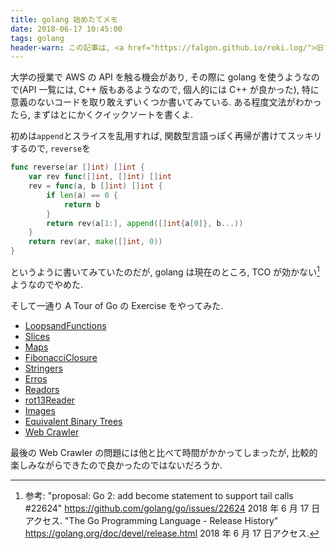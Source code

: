```yaml
---
title: golang 始めたてメモ
date: 2018-06-17 10:45:00
tags: golang
header-warn: この記事は, <a href="https://falgon.github.io/roki.log/">旧ブログ</a>から移植された記事です. よって, その内容として, <a href="https://falgon.github.io/roki.log/">旧ブログ</a>に依存した文脈が含まれている可能性があります. 予めご了承下さい.
---
```


大学の授業で AWS の API を触る機会があり, その際に golang を使うようなので(API 一覧には, C++ 版もあるようなので, 個人的には C++ が良かった), 特に意義のないコードを取り敢えずいくつか書いてみている.
ある程度文法がわかったら, まずはとにかくクイックソートを書くよ.

<script src="https://gist.github.com/falgon/fe1ebde33f0da774e3030bfa4e8eb941.js?file=qsort.go" type="text/javascript"></script>

初めは`append`とスライスを乱用すれば, 関数型言語っぽく再帰が書けてスッキリするので, `reverse`を
```go
func reverse(ar []int) []int {
    var rev func([]int, []int) []int
    rev = func(a, b []int) []int {
        if len(a) == 0 {
            return b
        }
        return rev(a[1:], append([]int{a[0]}, b...))
    }
    return rev(ar, make([]int, 0))
}
```
というように書いてみていたのだが, golang は現在のところ, TCO が効かない[^1]ようなのでやめた. 

そして一通り A Tour of Go の Exercise をやってみた.

<div class="p-3">
<ul class="nav nav-tabs">
  <li class="nav-item active">
    <a href="#tab1" class="nav-link active" data-toggle="tab">LoopsandFunctions</a>
  </li>
  <li class="nav-item">
    <a href="#tab2" class="nav-link" data-toggle="tab">Slices</a>
  </li>
  <li class="nav-item">
    <a href="#tab3" class="nav-link" data-toggle="tab">Maps</a>
  </li>
  <li class="nav-item">
    <a href="#tab4" class="nav-link" data-toggle="tab">FibonacciClosure</a>
  </li>
  <li class="nav-item">
    <a href="#tab5" class="nav-link" data-toggle="tab">Stringers</a>
  </li>
  <li class="nav-item">
    <a href="#tab6" class="nav-link" data-toggle="tab">Erros</a>
  </li>
  <li class="nav-item">
    <a href="#tab7" class="nav-link" data-toggle="tab">Readors</a>
  </li>
  <li class="nav-item">
    <a href="#tab8" class="nav-link" data-toggle="tab">rot13Reader</a>
  </li>
  <li class="nav-item">
    <a href="#tab9" class="nav-link" data-toggle="tab">Images</a>
  </li>
  <li class="nav-item">
    <a href="#tab10" class="nav-link" data-toggle="tab">Equivalent Binary Trees</a>
  </li>
  <li class="nav-item">
    <a href="#tab11" class="nav-link" data-toggle="tab">Web Crawler</a>
  </li>
</ul>
</div>

<div class="tab-content">
  <div id="tab1" class="tab-pane active">
    <script src="https://gist.github.com/falgon/fe1ebde33f0da774e3030bfa4e8eb941.js?file=LoopsandFunctions.go" type="text/javascript"></script>
  </div>
  <div id="tab2" class="tab-pane">
    <script src="https://gist.github.com/falgon/fe1ebde33f0da774e3030bfa4e8eb941.js?file=Slices.go" type="text/javascript"></script>
  </div>
  <div id="tab3" class="tab-pane">
    <script src="https://gist.github.com/falgon/fe1ebde33f0da774e3030bfa4e8eb941.js?file=Maps.go" type="text/javascript"></script>
  </div>
  <div id="tab4" class="tab-pane">
    <script src="https://gist.github.com/falgon/fe1ebde33f0da774e3030bfa4e8eb941.js?file=FibonacciClosure.go" type="text/javascript"></script>
  </div>
  <div id="tab5" class="tab-pane">
    <script src="https://gist.github.com/falgon/fe1ebde33f0da774e3030bfa4e8eb941.js?file=Stringers.go" type="text/javascript"></script>
  </div>
  <div id="tab6" class="tab-pane">
    <script src="https://gist.github.com/falgon/fe1ebde33f0da774e3030bfa4e8eb941.js?file=Erros.go" type="text/javascript"></script>
  </div>
  <div id="tab7" class="tab-pane">
    <script src="https://gist.github.com/falgon/fe1ebde33f0da774e3030bfa4e8eb941.js?file=Readers.go" type="text/javascript"></script>
  </div>
  <div id="tab8" class="tab-pane">
    <script src="https://gist.github.com/falgon/fe1ebde33f0da774e3030bfa4e8eb941.js?file=rot13Reader.go" type="text/javascript"></script>
  </div>
  <div id="tab9" class="tab-pane">
    <script src="https://gist.github.com/falgon/fe1ebde33f0da774e3030bfa4e8eb941.js?file=Images.go" type="text/javascript"></script>
  </div>
  <div id="tab10" class="tab-pane">
    <script src="https://gist.github.com/falgon/fe1ebde33f0da774e3030bfa4e8eb941.js?file=EquivalentBinaryTrees.go" type="text/javascript"></script>
  </div>
  <div id="tab11" class="tab-pane">
    <script src="https://gist.github.com/falgon/fe1ebde33f0da774e3030bfa4e8eb941.js?file=WebCrawler.go" type="text/javascript"></script>
  </div>
</div>

最後の Web Crawler の問題には他と比べて時間がかかってしまったが, 比較的楽しみながらできたので良かったのではないだろうか.


[^1]: 参考: "proposal: Go 2: add become statement to support tail calls #22624" <https://github.com/golang/go/issues/22624> 2018 年 6 月 17 日アクセス. "The Go Programming Language - Release History" <https://golang.org/doc/devel/release.html> 2018 年 6 月 17 日アクセス.

